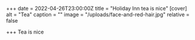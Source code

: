 +++
date = 2022-04-26T23:00:00Z
title = "Holiday Inn tea is nice"
[cover]
alt = "Tea"
caption = ""
image = "/uploads/face-and-red-hair.jpg"
relative = false

+++
Tea is nice